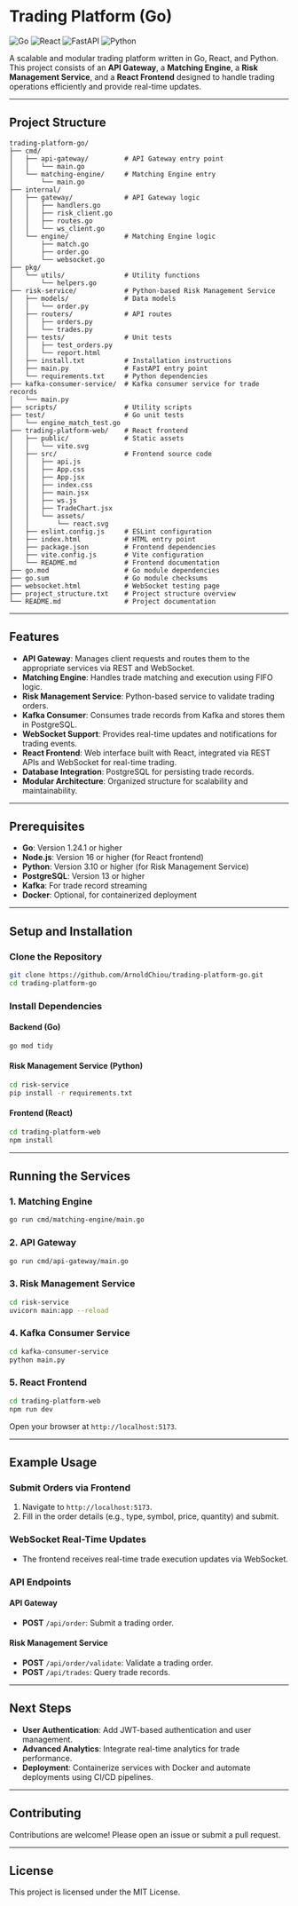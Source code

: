 # Trading Platform (Go)

![Go](https://img.shields.io/badge/Go-1.24-blue) ![React](https://img.shields.io/badge/React-19.0-blue) ![FastAPI](https://img.shields.io/badge/FastAPI-0.95-green) ![Python](https://img.shields.io/badge/Python-3.13-yellow)

A scalable and modular trading platform written in Go, React, and Python. This project consists of an **API Gateway**, a **Matching Engine**, a **Risk Management Service**, and a **React Frontend** designed to handle trading operations efficiently and provide real-time updates.

---

## Project Structure

```
trading-platform-go/
├── cmd/
│   ├── api-gateway/         # API Gateway entry point
│   │   └── main.go
│   └── matching-engine/     # Matching Engine entry 
│       └── main.go
├── internal/
│   ├── gateway/             # API Gateway logic 
│   │   ├── handlers.go
│   │   ├── risk_client.go
│   │   ├── routes.go
│   │   └── ws_client.go
│   └── engine/              # Matching Engine logic 
│       ├── match.go
│       ├── order.go
│       └── websocket.go
├── pkg/
│   └── utils/               # Utility functions
│       └── helpers.go
├── risk-service/            # Python-based Risk Management Service
│   ├── models/              # Data models
│   │   └── order.py
│   ├── routers/             # API routes
│   │   ├── orders.py
│   │   └── trades.py
│   ├── tests/               # Unit tests
│   │   ├── test_orders.py
│   │   └── report.html
│   ├── install.txt          # Installation instructions
│   ├── main.py              # FastAPI entry point
│   └── requirements.txt     # Python dependencies
├── kafka-consumer-service/  # Kafka consumer service for trade records
│   └── main.py
├── scripts/                 # Utility scripts
├── test/                    # Go unit tests
│   └── engine_match_test.go
├── trading-platform-web/    # React frontend
│   ├── public/              # Static assets
│   │   └── vite.svg
│   ├── src/                 # Frontend source code
│   │   ├── api.js
│   │   ├── App.css
│   │   ├── App.jsx
│   │   ├── index.css
│   │   ├── main.jsx
│   │   ├── ws.js
│   │   ├── TradeChart.jsx
│   │   └── assets/
│   │       └── react.svg
│   ├── eslint.config.js     # ESLint configuration
│   ├── index.html           # HTML entry point
│   ├── package.json         # Frontend dependencies
│   ├── vite.config.js       # Vite configuration
│   └── README.md            # Frontend documentation
├── go.mod                   # Go module dependencies
├── go.sum                   # Go module checksums
├── websocket.html           # WebSocket testing page
├── project_structure.txt    # Project structure overview
└── README.md                # Project documentation
```

---

## Features

- **API Gateway**: Manages client requests and routes them to the appropriate services via REST and WebSocket.
- **Matching Engine**: Handles trade matching and execution using FIFO logic.
- **Risk Management Service**: Python-based service to validate trading orders.
- **Kafka Consumer**: Consumes trade records from Kafka and stores them in PostgreSQL.
- **WebSocket Support**: Provides real-time updates and notifications for trading events.
- **React Frontend**: Web interface built with React, integrated via REST APIs and WebSocket for real-time trading.
- **Database Integration**: PostgreSQL for persisting trade records.
- **Modular Architecture**: Organized structure for scalability and maintainability.

---

## Prerequisites

- **Go**: Version 1.24.1 or higher
- **Node.js**: Version 16 or higher (for React frontend)
- **Python**: Version 3.10 or higher (for Risk Management Service)
- **PostgreSQL**: Version 13 or higher
- **Kafka**: For trade record streaming
- **Docker**: Optional, for containerized deployment

---

## Setup and Installation

### Clone the Repository

```bash
git clone https://github.com/ArnoldChiou/trading-platform-go.git
cd trading-platform-go
```

### Install Dependencies

#### Backend (Go)
```bash
go mod tidy
```

#### Risk Management Service (Python)
```bash
cd risk-service
pip install -r requirements.txt
```

#### Frontend (React)
```bash
cd trading-platform-web
npm install
```

---

## Running the Services

### 1. Matching Engine
```bash
go run cmd/matching-engine/main.go
```

### 2. API Gateway
```bash
go run cmd/api-gateway/main.go
```

### 3. Risk Management Service
```bash
cd risk-service
uvicorn main:app --reload
```

### 4. Kafka Consumer Service
```bash
cd kafka-consumer-service
python main.py
```

### 5. React Frontend
```bash
cd trading-platform-web
npm run dev
```

Open your browser at `http://localhost:5173`.

---

## Example Usage

### Submit Orders via Frontend

1. Navigate to `http://localhost:5173`.
2. Fill in the order details (e.g., type, symbol, price, quantity) and submit.

### WebSocket Real-Time Updates

- The frontend receives real-time trade execution updates via WebSocket.

### API Endpoints

#### API Gateway
- **POST** `/api/order`: Submit a trading order.

#### Risk Management Service
- **POST** `/api/order/validate`: Validate a trading order.
- **POST** `/api/trades`: Query trade records.

---

## Next Steps

- **User Authentication**: Add JWT-based authentication and user management.
- **Advanced Analytics**: Integrate real-time analytics for trade performance.
- **Deployment**: Containerize services with Docker and automate deployments using CI/CD pipelines.

---

## Contributing

Contributions are welcome! Please open an issue or submit a pull request.

---

## License

This project is licensed under the MIT License.

